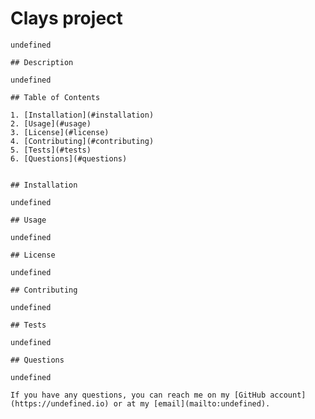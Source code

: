 # Clays project

    undefined
    
    ## Description
    
    undefined
    
    ## Table of Contents
    
    1. [Installation](#installation)
    2. [Usage](#usage)
    3. [License](#license)
    4. [Contributing](#contributing)
    5. [Tests](#tests)
    6. [Questions](#questions)
    
    
    ## Installation
    
    undefined
    
    ## Usage
    
    undefined
    
    ## License
    
    undefined
    
    ## Contributing
    
    undefined
    
    ## Tests
    
    undefined
    
    ## Questions
    
    undefined
    
    If you have any questions, you can reach me on my [GitHub account](https://undefined.io) or at my [email](mailto:undefined).
    